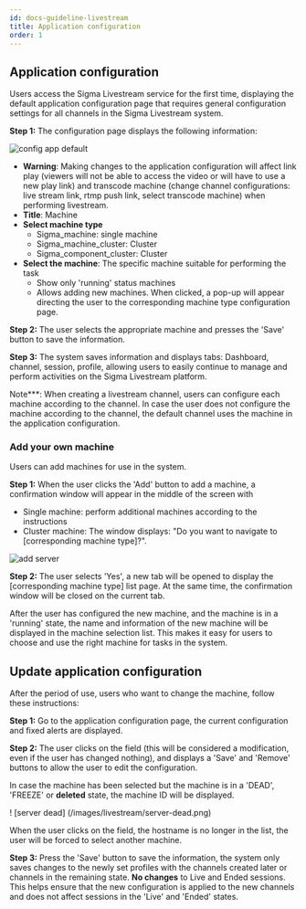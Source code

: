 ```yaml
---
id: docs-guideline-livestream
title: Application configuration
order: 1
---
```


## Application configuration

Users access the Sigma Livestream service for the first time, displaying the default application configuration page that requires general configuration settings for all channels in the Sigma Livestream system.

**Step 1:** The configuration page displays the following information:

![config app default](/images/livestream/config-app-default.png)

- **Warning**: Making changes to the application configuration will affect link play (viewers will not be able to access the video or will have to use a new play link) and transcode machine (change channel configurations: live stream link, rtmp push link, select transcode machine) when performing livestream.
- **Title**: Machine
- **Select machine type**
  - Sigma_machine: single machine
  - Sigma_machine_cluster: Cluster
  - Sigma_component_cluster: Cluster
- **Select the machine**: The specific machine suitable for performing the task
  - Show only 'running' status machines
  - Allows adding new machines. When clicked, a pop-up will appear directing the user to the corresponding machine type configuration page.

**Step 2:** The user selects the appropriate machine and presses the 'Save' button to save the information.

**Step 3:** The system saves information and displays tabs: Dashboard, channel, session, profile, allowing users to easily continue to manage and perform activities on the Sigma Livestream platform.

Note\*\*\*: When creating a livestream channel, users can configure each machine according to the channel. In case the user does not configure the machine according to the channel, the default channel uses the machine in the application configuration.

### Add your own machine

Users can add machines for use in the system.

**Step 1:** When the user clicks the 'Add' button to add a machine, a confirmation window will appear in the middle of the screen with

- Single machine: perform additional machines according to the instructions
- Cluster machine: The window displays: "Do you want to navigate to [corresponding machine type]?".

![add server](/images/livestream/add-server.png)

**Step 2:** The user selects 'Yes', a new tab will be opened to display the [corresponding machine type] list page. At the same time, the confirmation window will be closed on the current tab.

After the user has configured the new machine, and the machine is in a 'running' state, the name and information of the new machine will be displayed in the machine selection list. This makes it easy for users to choose and use the right machine for tasks in the system.

## Update application configuration

After the period of use, users who want to change the machine, follow these instructions:

**Step 1:** Go to the application configuration page, the current configuration and fixed alerts are displayed.

**Step 2:** The user clicks on the field (this will be considered a modification, even if the user has changed nothing), and displays a 'Save' and 'Remove' buttons to allow the user to edit the configuration.

In case the machine has been selected but the machine is in a 'DEAD', 'FREEZE' or **deleted** state, the machine ID will be displayed.

! [server dead] (/images/livestream/server-dead.png)

When the user clicks on the field, the hostname is no longer in the list, the user will be forced to select another machine.

**Step 3:** Press the 'Save' button to save the information, the system only saves changes to the newly set profiles with the channels created later or channels in the remaining state. **No changes** to Live and Ended sessions. This helps ensure that the new configuration is applied to the new channels and does not affect sessions in the 'Live' and 'Ended' states.

